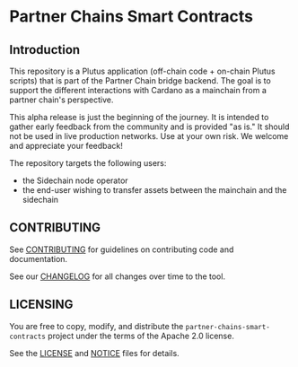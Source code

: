 # Partner Chains Smart Contracts

## Introduction

This repository is a Plutus application (off-chain code + on-chain Plutus scripts) that is part of the Partner Chain bridge backend. The goal is to support the different interactions with Cardano as a mainchain from a partner chain's perspective.

This alpha release is just the beginning of the journey. It is intended to gather early feedback from the community and is provided "as is." It should not be used in live production networks. Use at your own risk. We welcome and appreciate your feedback!

The repository targets the following users:

* the Sidechain node operator
* the end-user wishing to transfer assets between the mainchain and the sidechain

## CONTRIBUTING

See [CONTRIBUTING](./CONTRIBUTING.md) for guidelines on contributing code and documentation.

See our [CHANGELOG](./CHANGELOG.md) for all changes over time to the tool.

## LICENSING

You are free to copy, modify, and distribute the `partner-chains-smart-contracts` project under the terms of the Apache 2.0 license.

See the [LICENSE](./LICENSE) and [NOTICE](./NOTICE) files for details.
